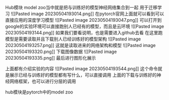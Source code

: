 Hub模块
model zoo当中就是把与训练好的模型神经网络集合到一起
用于迁移学习
![[Pasted image 20230504193014.png]]
在pytorch官网上面就可以看到可以直接应用的深度学习模型
![[Pasted image 20230504193047.png]]
可以打开到google的实验环境可以直接跑别人已经有的模型，而且是云环境
![[Pasted image 20230504193144.png]]
如果我们要看说明，也是需要进入github去看
在这里跑模型是需要读取并且下载别人已经训练好的模型架构
![[Pasted image 20230504193257.png]]
这就是读取进来的网络架构和模型
![[Pasted image 20230504193320.png]]
下载图像数据
![[Pasted image 20230504193335.png]]
最后进行图形化展示

上面都有介绍实验的内容
![[Pasted image 20230504193544.png]]
这个命令就是展示已经与训练好的模型都有写什么，可以直接调用
上面的下载与训练好的神经网络框架，也可以进行分层的调用

hub模块是pytorch中的model zoo
